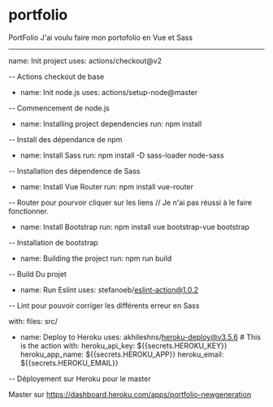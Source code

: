 # portfolio

PortFolio
J'ai voulu faire mon portofolio en Vue et Sass

------------------------------------

name: Init project
uses: actions/checkout@v2

-- Actions checkout de base

- name: Init node.js
uses: actions/setup-node@master

-- Commencement de node.js

- name: Installing project dependencies
run: npm install

-- Install des dépendance de npm

- name: Install Sass
run: npm install -D sass-loader node-sass

-- Installation des dépendence de Sass

- name: Install Vue Router
run: npm install vue-router

-- Router pour pourvoir cliquer sur les liens // Je n'ai pas réussi à le faire fonctionner.

- name: Install Bootstrap
run: npm install vue bootstrap-vue bootstrap

-- Installation de bootstrap

- name: Building the project
run: npm run build

-- Build Du projet

- name: Run Eslint
uses: stefanoeb/eslint-action@1.0.2

-- Lint pour pouvoir corriger les différents erreur en Sass

with:
    files: src/
- name: Deploy to Heroku
uses: akhileshns/heroku-deploy@v3.5.6 # This is the action
with:
    heroku_api_key: ${{secrets.HEROKU_KEY}}
    heroku_app_name: ${{secrets.HEROKU_APP}}
    heroku_email: ${{secrets.HEROKU_EMAIL}}

-- Déployement sur Heroku pour le master

Master sur https://dashboard.heroku.com/apps/portfolio-newgeneration 

